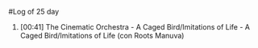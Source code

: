 #Log of 25 day

1. [00:41] The Cinematic Orchestra - A Caged Bird/Imitations of Life - A Caged Bird/Imitations of Life (con Roots Manuva)
